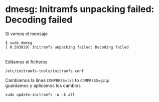 # dmesg: Initramfs unpacking failed: Decoding failed

Si vemos el mensaje

```shell
$ sudo dmesg
[ 0.593929] Initramfs unpacking failed: Decoding failed
```

\
Editamos el ficheros

```shell
/etc/initramfs-tools/initramfs.conf
```

Cambiamos la linea `COMPRESS=lz4` to `COMPRESS=gzip`\
guardamos y aplicamos los cambios

```shell
sudo update-initramfs -u -k all
```
